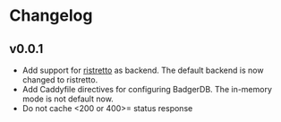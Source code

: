 # Changelog

## v0.0.1

- Add support for [ristretto](https://github.com/dgraph-io/ristretto) as backend. The default backend is now  changed to ristretto.
- Add Caddyfile directives for configuring BadgerDB. The in-memory mode is not default now.
- Do not cache <200 or 400>= status response
